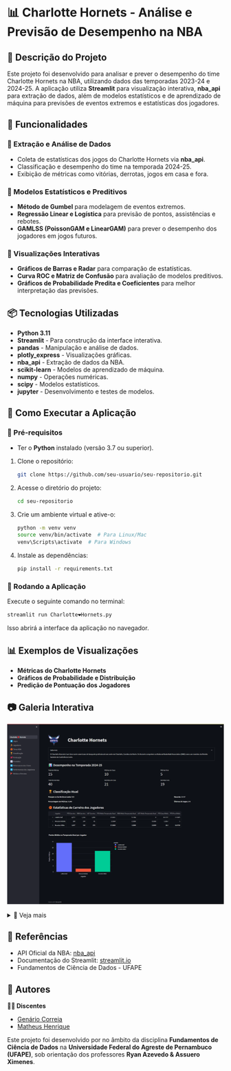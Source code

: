 # 📊 Charlotte Hornets - Análise e Previsão de Desempenho na NBA

## 📌 Descrição do Projeto
Este projeto foi desenvolvido para analisar e prever o desempenho do time Charlotte Hornets na NBA, utilizando dados das temporadas 2023-24 e 2024-25. A aplicação utiliza **Streamlit** para visualização interativa, **nba_api** para extração de dados, além de modelos estatísticos e de aprendizado de máquina para previsões de eventos extremos e estatísticas dos jogadores.

## 🚀 Funcionalidades
### 🔹 Extração e Análise de Dados
- Coleta de estatísticas dos jogos do Charlotte Hornets via **nba_api**.
- Classificação e desempenho do time na temporada 2024-25.
- Exibição de métricas como vitórias, derrotas, jogos em casa e fora.

### 🔹 Modelos Estatísticos e Preditivos
- **Método de Gumbel** para modelagem de eventos extremos.
- **Regressão Linear e Logística** para previsão de pontos, assistências e rebotes.
- **GAMLSS (PoissonGAM e LinearGAM)** para prever o desempenho dos jogadores em jogos futuros.

### 🔹 Visualizações Interativas
- **Gráficos de Barras e Radar** para comparação de estatísticas.
- **Curva ROC e Matriz de Confusão** para avaliação de modelos preditivos.
- **Gráficos de Probabilidade Predita e Coeficientes** para melhor interpretação das previsões.

## 📦 Tecnologias Utilizadas
- **Python 3.11**
- **Streamlit** - Para construção da interface interativa.
- **pandas** - Manipulação e análise de dados.
- **plotly_express** - Visualizações gráficas.
- **nba_api** - Extração de dados da NBA.
- **scikit-learn** - Modelos de aprendizado de máquina.
- **numpy** - Operações numéricas.
- **scipy** - Modelos estatísticos.
- **jupyter** - Desenvolvimento e testes de modelos.

## 📌 Como Executar a Aplicação
### 🔹 Pré-requisitos
- Ter o **Python** instalado (versão 3.7 ou superior).

1. Clone o repositório:
   ```bash
   git clone https://github.com/seu-usuario/seu-repositorio.git
   ```
2. Acesse o diretório do projeto:
   ```bash
   cd seu-repositorio
   ```
3. Crie um ambiente virtual e ative-o:
   ```bash
   python -m venv venv
   source venv/bin/activate  # Para Linux/Mac
   venv\Scripts\activate  # Para Windows
   ```
4. Instale as dependências:
   ```bash
   pip install -r requirements.txt
   ```

### 🔹 Rodando a Aplicação
Execute o seguinte comando no terminal:
```bash
streamlit run Charlotte❤️Hornets.py
```
Isso abrirá a interface da aplicação no navegador.

## 📊 Exemplos de Visualizações
- **Métricas do Charlotte Hornets**
- **Gráficos de Probabilidade e Distribuição**
- **Predição de Pontuação dos Jogadores**

## 📷 Galeria Interativa

  ![Charlotte❤️Hornets](img/charllote.png)

<details>
  <summary>📌 Veja mais</summary>
  
  ![▶️ Jogos](img/jogos.png)
  ![⛹️ Jogadores](img/jogadores.png)
  ![🏀 Times NBA](img/times.png)
  ![🏆Classificação](img/classificacao.png)
  ![💯 Pontuação](img/pontuacao.png)
  ![📈 Previsões](img/previsoes.png)
  ![🔃 Peformances dos Times](img/performancestimes.png)
  ![🔃 Performances dos Jogadores](img/performancesjogadores.png)
  ![🚩 Vitórias x Derrotas](img/vitoriasxderrotas.png)

  


</details>


## 🏀 Referências
- API Oficial da NBA: [nba_api](https://github.com/swar/nba_api)
- Documentação do Streamlit: [streamlit.io](https://streamlit.io/)
- Fundamentos de Ciência de Dados - UFAPE

## 📝 Autores
**👨‍💻 Discentes**
- [Genário Correia](https://github.com/genarioazevedoufape)
- [Matheus Henrique](https://github.com/MatheusHAlvess)

Este projeto foi desenvolvido por  no âmbito da disciplina **Fundamentos de Ciência de Dados** na **Universidade Federal do Agreste de Pernambuco (UFAPE)**, sob orientação dos professores **Ryan Azevedo & Assuero Ximenes**.


